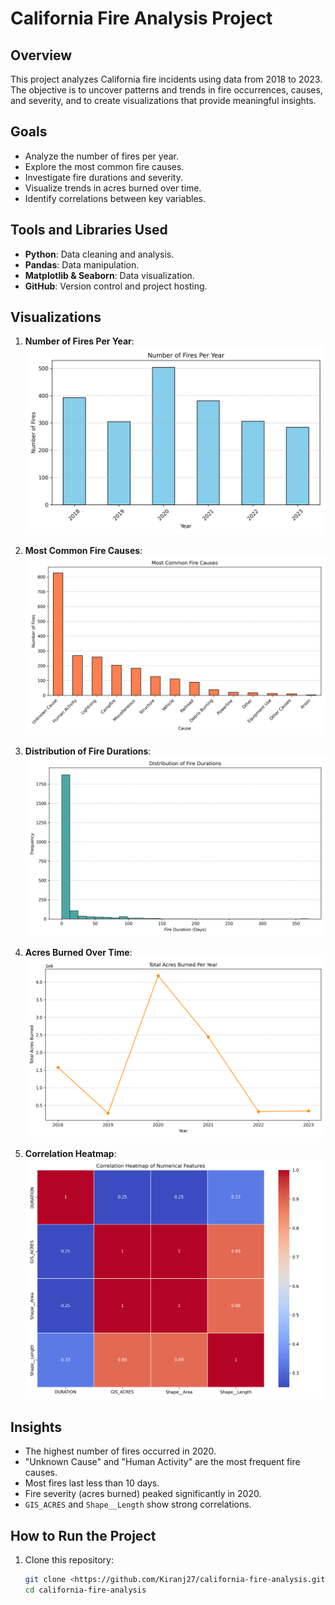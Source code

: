 # California Fire Analysis Project

## Overview
This project analyzes California fire incidents using data from 2018 to 2023. The objective is to uncover patterns and trends in fire occurrences, causes, and severity, and to create visualizations that provide meaningful insights.

## Goals
- Analyze the number of fires per year.
- Explore the most common fire causes.
- Investigate fire durations and severity.
- Visualize trends in acres burned over time.
- Identify correlations between key variables.

## Tools and Libraries Used
- **Python**: Data cleaning and analysis.
- **Pandas**: Data manipulation.
- **Matplotlib & Seaborn**: Data visualization.
- **GitHub**: Version control and project hosting.

## Visualizations
1. **Number of Fires Per Year**:
   ![Fires Per Year](outputs/plots/fires_per_year.png)

2. **Most Common Fire Causes**:
   ![Fire Causes](outputs/plots/fire_causes.png)

3. **Distribution of Fire Durations**:
   ![Fire Durations](outputs/plots/fire_duration_histogram.png)

4. **Acres Burned Over Time**:
   ![Acres Burned](outputs/plots/acres_burned_line_chart.png)

5. **Correlation Heatmap**:
   ![Correlation Heatmap](outputs/plots/correlation_heatmap.png)

## Insights
- The highest number of fires occurred in 2020.
- "Unknown Cause" and "Human Activity" are the most frequent fire causes.
- Most fires last less than 10 days.
- Fire severity (acres burned) peaked significantly in 2020.
- `GIS_ACRES` and `Shape__Length` show strong correlations.

## How to Run the Project
1. Clone this repository:
   ```bash
   git clone <https://github.com/Kiranj27/california-fire-analysis.git>
   cd california-fire-analysis
